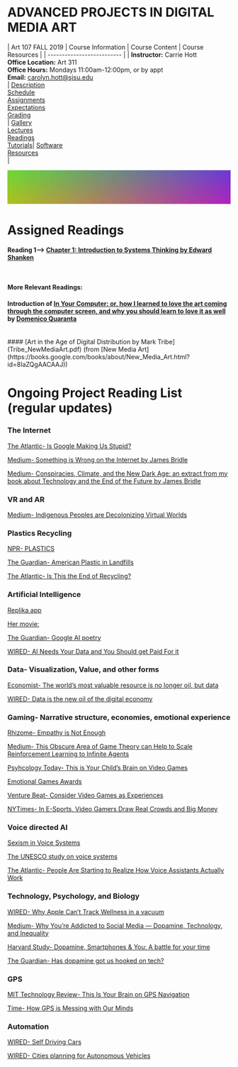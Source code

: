 # **ADVANCED PROJECTS IN DIGITAL MEDIA ART**

|  Art 107 FALL 2019  | Course Information  | Course Content | Course Resources |
| -------------------------- |
| **Instructor:** Carrie Hott <br> **Office Location:** Art 311 <br> **Office Hours:** Mondays 11:00am-12:00pm, or by appt <br> **Email:** carolyn.hott@sjsu.edu <br> | [Description](https://carriehott.github.io/sjsu-art107/#course-description) <br>  [Schedule](https://carriehott.github.io/sjsu-art107/schedule) <br> [Assignments](https://carriehott.github.io/sjsu-art107/assignments)<br>  [Expectations](https://carriehott.github.io/sjsu-art107/#course-expectations) <br>[Grading](https://carriehott.github.io/sjsu-art107/grading)<br>| [Gallery](https://carriehott.github.io/sjsu-art107/critiques)<br> [Lectures](https://carriehott.github.io/sjsu-art107/lectures)<br> [Readings](https://carriehott.github.io/sjsu-art107/readings) <br> [Tutorials](https://carriehott.github.io/sjsu-art107/tutorials)| [Software](https://carriehott.github.io/sjsu-art107/programs) <br> [Resources](https://carriehott.github.io/sjsu-art107/resources) <br>|


![DIGITAL MEDIA ART](gradient_2.jpg)

# Assigned Readings

#### Reading 1--> [Chapter 1: Introduction to Systems Thinking by Edward Shanken](Shanken_IntroToSystemsThinking.pdf)
<br>

**More Relevant Readings:**
#### Introduction of [In Your Computer: or, how I learned to love the art coming through the computer screen, and why you should learn to love it as well](Domenico_Quaranta_In_Your_Computer_Link_Editions_2011.pdf) by [Domenico Quaranta](http://domenicoquaranta.com/shows.html)
<br>
#### [Art in the Age of Digital Distribution by Mark Tribe](Tribe_NewMediaArt.pdf) (from [New Media Art](https://books.google.com/books/about/New_Media_Art.html?id=8IaZQgAACAAJ))

# Ongoing Project Reading List (regular updates)

### The Internet

[The Atlantic- Is Google Making Us Stupid?](https://www.theatlantic.com/magazine/archive/2008/07/is-google-making-us-stupid/306868/)

[Medium- Something is Wrong on the Internet by James Bridle](https://medium.com/@jamesbridle/something-is-wrong-on-the-internet-c39c471271d2)

[Medium- Conspiracies, Climate, and the New Dark Age: an extract from my book about Technology and the End of the Future by James Bridle](https://medium.com/@jamesbridle/conspiracies-climate-and-the-new-dark-age-an-extract-from-my-book-about-technology-and-the-end-2ffeef08ff29)


### VR and AR
[Medium- Indigenous Peoples are Decolonizing Virtual Worlds](https://medium.com/s/story/indigenous-peoples-are-decolonizing-virtual-worlds-fbe2d8f933de)

### Plastics Recycling

[NPR- PLASTICS](https://apps.npr.org/plastics-recycling/)

[The Guardian- American Plastic in Landfills](https://www.theguardian.com/us-news/2019/jun/21/us-plastic-recycling-landfills)

[The Atlantic- Is This the End of Recycling?](https://www.theatlantic.com/technology/archive/2019/03/china-has-stopped-accepting-our-trash/584131/)

### Artificial Intelligence

[Replika app](https://replika.ai/)

[Her movie:](https://www.imdb.com/title/tt1798709/)

[The Guardian- Google AI poetry](https://www.theguardian.com/technology/2016/may/17/googles-ai-write-poetry-stark-dramatic-vogons)

[WIRED- AI Needs Your Data and You Should get Paid For it](https://www.wired.com/story/ai-needs-data-you-should-get-paid/)

### Data- Visualization, Value, and other forms

[Economist- The world’s most valuable resource is no longer oil, but data](https://www.economist.com/leaders/2017/05/06/the-worlds-most-valuable-resource-is-no-longer-oil-but-data)

[WIRED- Data is the new oil of the digital economy](https://www.wired.com/insights/2014/07/data-new-oil-digital-economy/)

### Gaming- Narrative structure, economies, emotional experience

[Rhizome- Empathy is Not Enough](https://rhizome.org/editorial/2019/mar/27/empathy-is-not-enough-part-1/)

[Medium- This Obscure Area of Game Theory can Help to Scale Reinforcement Learning to Infinite Agents](https://towardsdatascience.com/this-obscure-area-of-game-theory-can-help-to-scale-reinforcement-learning-to-infinite-agents-5c80b107f8c6)

[Psyhcology Today- This is Your Child’s Brain on Video Games](https://www.psychologytoday.com/us/blog/mental-wealth/201609/is-your-childs-brain-video-games)

[Emotional Games Awards](http://www.emotionalgamesawards.com/)

[Venture Beat- Consider Video Games as Experiences](https://venturebeat.com/community/2013/01/22/can-we-finally-begin-to-consider-video-games-experiences/)

[NYTimes- In E-Sports, Video Gamers Draw Real Crowds and Big Money](https://www.nytimes.com/2014/08/31/technology/esports-explosion-brings-opportunity-riches-for-video-gamers.html)

### Voice directed AI

[Sexism in Voice Systems](https://www.vox.com/future-perfect/2019/6/12/18660353/siri-alexa-sexism-voice-assistants-un-study)

[The UNESCO study on voice systems](https://unesdoc.unesco.org/ark:/48223/pf0000367416.page=1)

[The Atlantic- People Are Starting to Realize How Voice Assistants Actually Work](https://www.theatlantic.com/technology/archive/2019/08/facebook-paid-contractors-listen-messenger-audio/596143/)


### Technology, Psychology, and Biology

[WIRED- Why Apple Can’t Track Wellness in a vacuum](https://www.wired.com/story/apple-screen-time/)

[Medium- Why You’re Addicted to Social Media — Dopamine, Technology, and Inequality](https://medium.com/@Reece_Robertson/why-youre-addicted-to-social-media-dopamine-technology-inequality-c2cca07ed3ee)

[Harvard Study- Dopamine, Smartphones & You: A battle for your time](http://sitn.hms.harvard.edu/flash/2018/dopamine-smartphones-battle-time/)

[The Guardian- Has dopamine got us hooked on tech?](https://www.theguardian.com/technology/2018/mar/04/has-dopamine-got-us-hooked-on-tech-facebook-apps-addiction)

### GPS

[MIT Technology Review- This Is Your Brain on GPS Navigation](https://www.technologyreview.com/s/603951/this-is-your-brain-on-gps-navigation/)

[Time- How GPS is Messing with Our Minds](https://time.com/4309397/how-gps-is-messing-with-our-minds/)

### Automation

[WIRED- Self Driving Cars](https://www.wired.com/story/future-of-transportation-self-driving-cars-reality-check/)

[WIRED- Cities planning for Autonomous Vehicles](https://www.wired.com/story/cities-trying-again-plan-autonomous-vehicles/)

